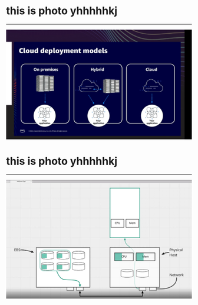 
# this is photo  yhhhhhkj

---

![preview](/photos/Screenshot%202023-11-17%20174311.png)

# this is photo  yhhhhhkj

---

![preview](/photos/Screenshot%202023-11-20%20102033.png)


